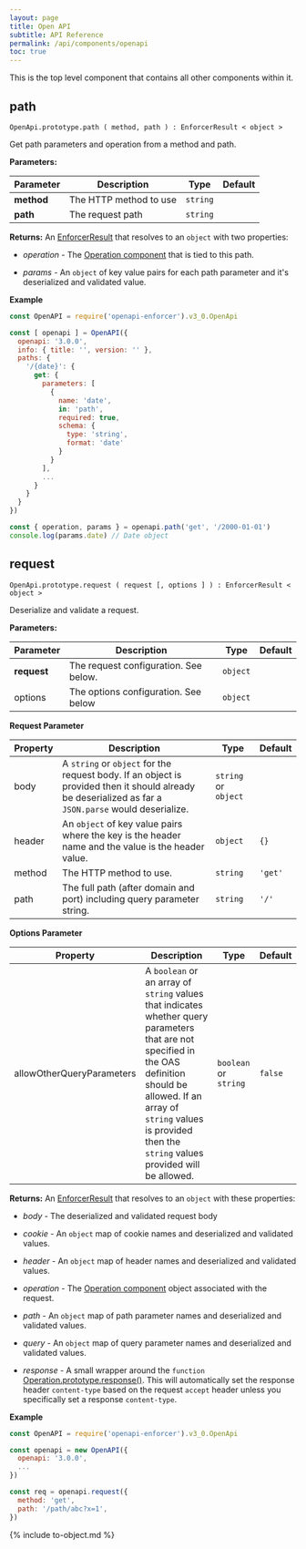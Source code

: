 ```yaml
---
layout: page
title: Open API
subtitle: API Reference
permalink: /api/components/openapi
toc: true
---
```


This is the top level component that contains all other components within it.

## path

`OpenApi.prototype.path ( method, path ) : EnforcerResult < object >`

Get path parameters and operation from a method and path.

**Parameters:**

| Parameter | Description | Type | Default |
| --------- | ----------- | ---- | ------- |
| **method** | The HTTP method to use | `string` | |
| **path** | The request path | `string` | |

**Returns:** An [EnforcerResult](../enforcer-result.md) that resolves to an `object` with two properties:

- *operation* - The [Operation component](operation.md) that is tied to this path.

- *params* - An `object` of key value pairs for each path parameter and it's deserialized and validated value.

**Example**

```js
const OpenAPI = require('openapi-enforcer').v3_0.OpenApi

const [ openapi ] = OpenAPI({
  openapi: '3.0.0',
  info: { title: '', version: '' },
  paths: {
    '/{date}': {
      get: {
        parameters: [
          {
            name: 'date',
            in: 'path',
            required: true,
            schema: {
              type: 'string',
              format: 'date'
            }
          }
        ],
        ...
      }
    }
  }
})

const { operation, params } = openapi.path('get', '/2000-01-01')
console.log(params.date) // Date object
```

## request

`OpenApi.prototype.request ( request [, options ] ) : EnforcerResult < object >`

Deserialize and validate a request.

**Parameters:**

| Parameter | Description | Type | Default |
| --------- | ----------- | ---- | ------- |
| **request** | The request configuration. See below. | `object` | |
| options | The options configuration. See below | `object` | |

**Request Parameter**

| Property | Description | Type  | Default |
| --------- | ----------- | ---- | ------- |
| body | A `string` or `object` for the request body. If an object is provided then it should already be deserialized as far a `JSON.parse` would deserialize. | `string` or `object` | |
| header | An `object` of key value pairs where the key is the header name and the value is the header value. | `object` | `{}` |
| method | The HTTP method to use. | `string` | `'get'` |
| path | The full path (after domain and port) including query parameter string. | `string` | `'/'` |

**Options Parameter**

| Property | Description | Type  | Default |
| --------- | ----------- | ---- | ------- |
| allowOtherQueryParameters | A `boolean` or an array of `string` values that indicates whether query parameters that are not specified in the OAS definition should be allowed. If an array of `string` values is provided then the `string` values provided will be allowed. | `boolean` or `string` | `false` |

**Returns:** An [EnforcerResult](../enforcer-result.md) that resolves to an `object` with these properties:

- *body* - The deserialized and validated request body

- *cookie* - An `object` map of cookie names and deserialized and validated values. 

- *header* - An `object` map of header names and deserialized and validated values.

- *operation* - The [Operation component](operation.md) object associated with the request.

- *path* - An `object` map of path parameter names and deserialized and validated values.

- *query* - An `object` map of query parameter names and deserialized and validated values.

- *response* - A small wrapper around the `function` [Operation.prototype.response()](operation.md#operationprototyperesponse). This will automatically set the response header `content-type` based on the request `accept` header unless you specifically set a response `content-type`.

**Example**

```js
const OpenAPI = require('openapi-enforcer').v3_0.OpenApi

const openapi = new OpenAPI({
  openapi: '3.0.0',
  ... 
})

const req = openapi.request({
  method: 'get',
  path: '/path/abc?x=1',
})
```

{% include to-object.md %}
